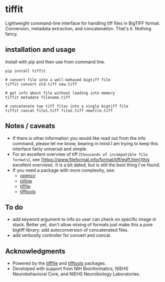 # tiffit
Lightweight command-line interface for handling tiff files in BigTIFF format.
Conversion, metadata extraction, and concatenation. That's it. Nothing fancy.


## installation and usage
Install with pip and then use from command line.

    pip install tiffit

    # convert file into a well-behaved bigtiff file
    tiffit convert old.tiff new.tiff

    # get info about file without loading into memory
    tiffit metadate filename.tiff

    # concatenate two tiff files into a single bigtiff file
    tiffit concat file1.tiff file2.tiff newfile.tiff


## Notes / caveats
- If there is other information you would like read out from the info command, please let me know, bearing in mind I am trying to keep this interface fairly universal and simple.
- For an excellent overview of tiff (`thousands of incompatible file formats`), see [https://www.fileformat.info/format/tiff/egff.htm](this excellent overview). It is a bit dated, but is still the best thing I've found.
- If you need a package with more complexity, see:
    - [opencv](https://docs.opencv.org/4.x/d6/d00/tutorial_py_root.html)
    - [pillow](https://github.com/python-pillow/Pillow)
    - [tiffile](https://github.com/cgohlke/tifffile/)
    - [tifftools](https://github.com/DigitalSlideArchive/tifftools)


## To do
- add keyword argument to info so user can check on specific image in stack.
Better yet, don't allow mixing of formats just make this a pure bigtiff library: add autoconversion of concatenated files.
- add verbosity controller for convert and concat.



## Acknowledgments
- Powered by the [tifffile](https://github.com/cgohlke/tifffile/) and [tifftools](https://github.com/DigitalSlideArchive/tifftools) packages.
- Developed with support from NIH Bioinformatics, NIEHS Neurobehavioral Core, and NIEHS Neurobiology Laboratories.

